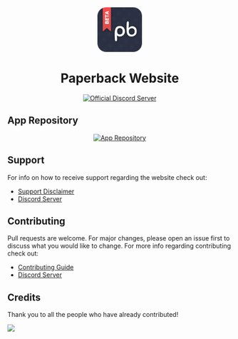 <div align="center">
	<img src=".github/assets/pb-logo.png" alt="Paperback Logo" height="100px">
	<h1>Paperback Website</h1>
	<a href="https://discord.paperback.moe">
		<img src="https://img.shields.io/discord/673606787290759230.svg?label=Discord&labelColor=7289da&color=2c2f33&style=flat" alt="Official Discord Server">
	</a>
</div>

## App Repository

<div align="center" >
  <a href="https://github.com/Paperback-iOS/app/">
    <img src="https://github-readme-stats.vercel.app/api/pin/?username=Paperback-iOS&repo=app&bg_color=0000&text_color=777&hide_border=true" alt="App Repository">
  </a>
</div>

## Support

For info on how to receive support regarding the website check out:

- [Support Disclaimer](.github/SUPPORT_DISCLAIMER.md)
- [Discord Server](https://discord.paperback.moe)

## Contributing

Pull requests are welcome. For major changes, please open an issue first to discuss what you would like to change. For more info regarding contributing check out:

- [Contributing Guide](.github/CONTRIBUTING.md)
- [Discord Server](https://discord.paperback.moe)

## Credits

Thank you to all the people who have already contributed!

<a href="https://github.com/Paperback-iOS/website/graphs/contributors">
  <img src="https://contrib.rocks/image?repo=Paperback-iOS/website" />
</a>
